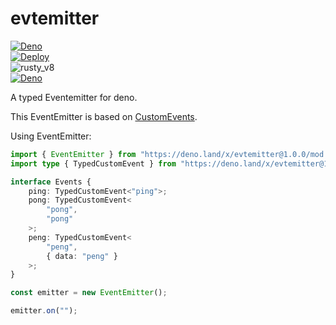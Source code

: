 # evtemitter

[![Deno](https://github.com/apollo79/evtemitter/actions/workflows/deno.yml/badge.svg)](https://github.com/apollo79/evtemitter/actions/workflows/deno.yml)\
[![Deploy](https://github.com/apollo79/evtemitter/actions/workflows/deploy.yml/badge.svg)](https://github.com/apollo79/evtemitter/actions/workflows/deploy.yml)  
![rusty_v8](https://img.shields.io/github/workflow/status/denoland/rusty_v8/ci/main?label=rusty_v8&logo=github)\
[![Deno](https://img.shields.io/github/workflow/status/denoland/deno_lint/ci/main?label=deno_lint&logo=github)](https://github.com/apollo79/evtemitter/actions/workflows/deno.yml)

A typed Eventemitter for deno.

This EventEmitter is based on
[CustomEvents](https://developer.mozilla.org/en-US/docs/Web/API/CustomEvent/CustomEvent).

Using EventEmitter:

```typescript
import { EventEmitter } from "https://deno.land/x/evtemitter@1.0.0/mod.ts";
import type { TypedCustomEvent } from "https://deno.land/x/evtemitter@1.0.0/mod.ts";

interface Events {
    ping: TypedCustomEvent<"ping">;
    pong: TypedCustomEvent<
        "pong",
        "pong"
    >;
    peng: TypedCustomEvent<
        "peng",
        { data: "peng" }
    >;
}

const emitter = new EventEmitter();

emitter.on("");
```
